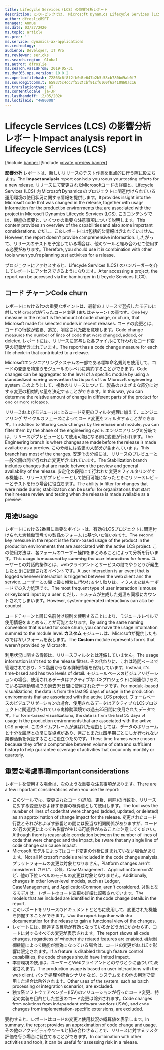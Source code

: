 ```yaml
---
title: Lifecycle Services (LCS) の影響分析レポート
description: このトピックでは、 Microsoft Dynamics Lifecycle Services (LCS) の影響分析レポートについて説明します。
author: dfroslieMSFT
manager: AnnBe
ms.date: 03/27/2020
ms.topic: article
ms.prod: ''
ms.service: dynamics-ax-applications
ms.technology: ''
audience: Developer, IT Pro
ms.reviewer: sericks
ms.search.region: Global
ms.author: dfroslie
ms.search.validFrom: 2019-05-31
ms.dyn365.ops.version: 10.0.2
ms.openlocfilehash: 72863c6f8f2fb0d5e647b2b5c58cb780bd9ab0f7
ms.sourcegitcommit: 659375c4cc7f5524cbf91cf6160f6a410960ac16
ms.translationtype: HT
ms.contentlocale: ja-JP
ms.lasthandoff: 12/05/2020
ms.locfileid: "4680008"
---
```

# <a name="impact-analysis-report-in-lifecycle-services-lcs"></a><span data-ttu-id="0e37f-103">Lifecycle Services (LCS) の影響分析レポート</span><span class="sxs-lookup"><span data-stu-id="0e37f-103">Impact analysis report in Lifecycle Services (LCS)</span></span>

[!include [banner](../includes/banner.md)]
[!include [private preview banner](../includes/private-preview-banner.md)]

<span data-ttu-id="0e37f-104">**影響分析** レポートは、新しいリリースのテスト作業を重点的に行う際に役立ちます。</span><span class="sxs-lookup"><span data-stu-id="0e37f-104">The **Impact analysis** report can help you focus your testing efforts for a new release.</span></span> <span data-ttu-id="0e37f-105">リリースにて変更されたMicrosoftコードの詳細と、Lifecycle Services (LCS) 内 Microsoft Dynamics のプロジェクトに関連付けられている運用環境の使用状況に関する情報を提供します。</span><span class="sxs-lookup"><span data-stu-id="0e37f-105">It provides insight into the Microsoft code that was changed in the release, together with usage information for the production environments that are associated with the project in Microsoft Dynamics Lifecycle Services (LCS).</span></span> <span data-ttu-id="0e37f-106">このコンテンツでは、機能の概要と、いくつかの重要な注意事項について説明します。</span><span class="sxs-lookup"><span data-stu-id="0e37f-106">This content provides an overview of the capabilities and also some important considerations.</span></span> <span data-ttu-id="0e37f-107">ただし、このレポートには包括的な情報は含まれていません。</span><span class="sxs-lookup"><span data-stu-id="0e37f-107">However, the report doesn't provide comprehensive information.</span></span> <span data-ttu-id="0e37f-108">したがって、リリースのテストを予定している場合は、他のツールと組み合わせて使用する必要があります。</span><span class="sxs-lookup"><span data-stu-id="0e37f-108">Therefore, you should use it in combination with other tools when you're planning test activities for a release.</span></span>

<span data-ttu-id="0e37f-109">プロジェクトにアクセスすると、Lifecycle Services (LCS) のハンバーガーを介してレポートにアクセスできるようになります。</span><span class="sxs-lookup"><span data-stu-id="0e37f-109">After accessing a project, the report can be accessed via the hamburger in Lifecycle Services (LCS).</span></span>

## <a name="code-churn"></a><span data-ttu-id="0e37f-110">コード チャーン</span><span class="sxs-lookup"><span data-stu-id="0e37f-110">Code churn</span></span>

<span data-ttu-id="0e37f-111">レポートにおける1つの重要なポイントは、最新のリリースで選択したモデルに対してMicrosoftが行ったコード変更 (またはチャーン) の量です。</span><span class="sxs-lookup"><span data-stu-id="0e37f-111">One key measure in the report is the amount of code change, or churn, that Microsoft made for selected models in recent releases.</span></span> <span data-ttu-id="0e37f-112">コードの変更とは、コードの行数が変更、追加、削除された数を意味します。</span><span class="sxs-lookup"><span data-stu-id="0e37f-112">Code change measures the number of lines of code that were changed, added, or deleted.</span></span> <span data-ttu-id="0e37f-113">レポートには、リリースに寄与した各ファイルにて行われたコード変更の記録が含まれています。</span><span class="sxs-lookup"><span data-stu-id="0e37f-113">The report has a code change measure for each file check-in that contributed to a release.</span></span>

<span data-ttu-id="0e37f-114">Microsoftエンジニアリングシステムの一部である標準命名規則を使用して、コードの変更を特定のモジュールのレベルに集約することができます。</span><span class="sxs-lookup"><span data-stu-id="0e37f-114">Code changes can be aggregated to the level of a specific module by using a standardized naming convention that is part of the Microsoft engineering system.</span></span> <span data-ttu-id="0e37f-115">このようにして、複数のリリースについて、製品のさまざまな部分に対する変更の相対的な量を決定することができます。</span><span class="sxs-lookup"><span data-stu-id="0e37f-115">In this way, you can determine the relative amount of change in different parts of the product for one or more releases.</span></span>

<span data-ttu-id="0e37f-116">リリースおよびモジュールによるコード変更のフィルタ処理に加えて、エンジニアリング サイクルのフェーズによってコード変更をフィルタすることができます。</span><span class="sxs-lookup"><span data-stu-id="0e37f-116">In addition to filtering code changes by the release and module, you can filter them by the phase of the engineering cycle.</span></span> <span data-ttu-id="0e37f-117">エンジニアリングの分岐では、リリースがプレビューとして使用可能になる前に変更が行われます。</span><span class="sxs-lookup"><span data-stu-id="0e37f-117">The Engineering branch is where changes are made before the release is made available as a preview.</span></span> <span data-ttu-id="0e37f-118">この分岐には変更の大部分が含まれています。</span><span class="sxs-lookup"><span data-stu-id="0e37f-118">This branch has most of the changes.</span></span> <span data-ttu-id="0e37f-119">安定化の分岐には、リリースのプレビューと一般公開の間で行われた変更が含まれています。</span><span class="sxs-lookup"><span data-stu-id="0e37f-119">The Stabilization branch includes changes that are made between the preview and general availability of the release.</span></span> <span data-ttu-id="0e37f-120">安定化の段階にて行われた変更をフィルタリングする機能は、リリースがプレビューとして使用可能になったときにリリースレビューとテストを行う場合に役立ちます。</span><span class="sxs-lookup"><span data-stu-id="0e37f-120">The ability to filter for changes that were made during stabilization can be useful for organizations that start their release review and testing when the release is made available as a preview.</span></span>

## <a name="usage"></a><span data-ttu-id="0e37f-121">用途</span><span class="sxs-lookup"><span data-stu-id="0e37f-121">Usage</span></span>

<span data-ttu-id="0e37f-122">レポートにおける2番目に重要なポイントは、有効なLCSプロジェクトに関連付けられた実稼働環境での製品のフォーム に基づいた使い方です。</span><span class="sxs-lookup"><span data-stu-id="0e37f-122">The second key measure in the report is the form-based usage of the product in the production environments that are associated with the active LCS project.</span></span> <span data-ttu-id="0e37f-123">この使用方法は、各フォームのユーザー操作をまとめることによって分析を行います。</span><span class="sxs-lookup"><span data-stu-id="0e37f-123">This usage is measured by summing the user interactions for forms.</span></span> <span data-ttu-id="0e37f-124">ユーザーとの対話的操作とは、webクライアントとサービスの間でやりとりが発生したときに記録されるイベントです。</span><span class="sxs-lookup"><span data-stu-id="0e37f-124">A user interaction is an event that is logged whenever interaction is triggered between the web client and the service.</span></span> <span data-ttu-id="0e37f-125">ユーザーとの間で最も頻繁に行われるやり取りは、マウスまたはキーボードでの入力処理です。</span><span class="sxs-lookup"><span data-stu-id="0e37f-125">The most frequent type of user interaction is mouse or keyboard input by a user.</span></span> <span data-ttu-id="0e37f-126">ただし、システムが生成した処理も同様にカウントされてしまいます。</span><span class="sxs-lookup"><span data-stu-id="0e37f-126">However, system-generated interactions can also be counted.</span></span>

<span data-ttu-id="0e37f-127">コードチャーンと同じ名前付け規則を使用することにより、モジュールレベルで使用情報をまとめることが可能となります。</span><span class="sxs-lookup"><span data-stu-id="0e37f-127">By using the same naming convention that is used for code churn, you can have the usage information summed to the module level.</span></span> <span data-ttu-id="0e37f-128">**カスタム** モジュールは、Microsoftが提供したものではないフォームを表します。</span><span class="sxs-lookup"><span data-stu-id="0e37f-128">The **Custom** module represents forms that weren't provided by Microsoft.</span></span>

<span data-ttu-id="0e37f-129">利用状況に関する情報は、リリースフィルタとは連係していません。</span><span class="sxs-lookup"><span data-stu-id="0e37f-129">The usage information isn't tied to the release filters.</span></span> <span data-ttu-id="0e37f-130">その代わりに、これは時間ベースで管理されており、2つ階層からなる詳細情報を保持しています。</span><span class="sxs-lookup"><span data-stu-id="0e37f-130">Instead, it's time-based and has two levels of detail.</span></span> <span data-ttu-id="0e37f-131">モジュールベースのビジュアリゼーションの場合、使用されるデータはアクティブなLCSプロジェクトに関連付けられている実稼動環境での過去95日間に使用されたデータです。</span><span class="sxs-lookup"><span data-stu-id="0e37f-131">For module-based visualizations, the data is from the last 95 days of usage in the production environments that are associated with the active LCS project.</span></span> <span data-ttu-id="0e37f-132">フォームベースのビジュアリゼーションの場合、使用されるデータはアクティブなLCSプロジェクトに関連付けられている実稼動環境での過去35日間に使用されたデータです。</span><span class="sxs-lookup"><span data-stu-id="0e37f-132">For form-based visualizations, the data is from the last 35 days of usage in the production environments that are associated with the active LCS project.</span></span> <span data-ttu-id="0e37f-133">このタイムフレームが選ばれた理由としては、データのボリュームと十分な履歴との間に妥協点があり、月ごとまたは四半期ごとにしか行われない業務活動を保証することに役立つためです。</span><span class="sxs-lookup"><span data-stu-id="0e37f-133">These time frames were chosen because they offer a compromise between volume of data and sufficient history to help guarantee coverage of activities that occur only monthly or quarterly.</span></span>

## <a name="important-considerations"></a><span data-ttu-id="0e37f-134">重要な考慮事項</span><span class="sxs-lookup"><span data-stu-id="0e37f-134">Important considerations</span></span>

<span data-ttu-id="0e37f-135">レポートを使用する場合は、次のような重要な注意事項があります。</span><span class="sxs-lookup"><span data-stu-id="0e37f-135">There are a few important considerations when you use the report:</span></span>

- <span data-ttu-id="0e37f-136">このツールでは、変更されたコード(追加、更新、削除)の行数を、リリースに対する変更がおよぼす影響の概算値として使用します。</span><span class="sxs-lookup"><span data-stu-id="0e37f-136">The tool uses the number of lines of code that were changed (added, updated, or deleted) as an approximation of change impact for the release.</span></span> <span data-ttu-id="0e37f-137">変更されたコード行数とそれがおよぼす影響との間には妥当な相関関係がありますが、コードの1行の変更によっても影響が生じる可能性があることに注意してください。</span><span class="sxs-lookup"><span data-stu-id="0e37f-137">Although there is reasonable correlation between the number of lines of code that were changed and the impact, be aware that any single line of code change can cause impact.</span></span>
- <span data-ttu-id="0e37f-138">Microsoft モデルによってはコード変更の分析に含まれていない場合があります。</span><span class="sxs-lookup"><span data-stu-id="0e37f-138">Not all Microsoft models are included in the code change analysis.</span></span> <span data-ttu-id="0e37f-139">プラットフォームの変更は対象となりません。</span><span class="sxs-lookup"><span data-stu-id="0e37f-139">Platform changes aren't considered.</span></span> <span data-ttu-id="0e37f-140">さらに、台帳、CaseManagement、ApplicationCommonなど、他の下位レベルのモデルの変更は対象となりません。</span><span class="sxs-lookup"><span data-stu-id="0e37f-140">Additionally, changes in other lower-level models, such as Ledger, CaseManagement, and ApplicationCommon, aren't considered.</span></span> <span data-ttu-id="0e37f-141">対象となるモデルは、レポートのコード変更の詳細に記載されています。</span><span class="sxs-lookup"><span data-stu-id="0e37f-141">The models that are included are identified in the code change details in the report.</span></span>
- <span data-ttu-id="0e37f-142">このレポートをリリースのドキュメントとともに使用して、変更された機能を把握することができます。</span><span class="sxs-lookup"><span data-stu-id="0e37f-142">Use the report together with the documentation for the release to gain a functional view of the changes.</span></span>
- <span data-ttu-id="0e37f-143">レポートには、関連する機能が有効となっているかどうかにかかわらず、コードに対するすべての変更が表示されます。</span><span class="sxs-lookup"><span data-stu-id="0e37f-143">The report shows all code changes, regardless of whether the related features are enabled.</span></span> <span data-ttu-id="0e37f-144">機能制御機能によって機能が無効になっている場合は、コードの変更がおよぼす影響は限定されます。</span><span class="sxs-lookup"><span data-stu-id="0e37f-144">If a feature is disabled through feature control capabilities, the code changes should have limited impact.</span></span>
- <span data-ttu-id="0e37f-145">本番環境の使用は、ユーザーとWebクライアントとのやりとりに基づいて決定されます。</span><span class="sxs-lookup"><span data-stu-id="0e37f-145">The production usage is based on user interactions with the web client.</span></span> <span data-ttu-id="0e37f-146">バッチ処理や統合シナリオなど、システムをその他の用途で使用した場合は除外されます。</span><span class="sxs-lookup"><span data-stu-id="0e37f-146">Other uses of the system, such as batch processing or integration scenarios, are excluded.</span></span>
- <span data-ttu-id="0e37f-147">独立系ソフトウェアベンダー(ISV)のソリューションが行ったコード変更、特定の実装を目的とした拡張のコード変更は除外されます。</span><span class="sxs-lookup"><span data-stu-id="0e37f-147">Code changes from solutions from independent software vendors (ISVs), and code changes from implementation-specific extensions, are excluded.</span></span>

<span data-ttu-id="0e37f-148">要約すると、レポートはコードの変更と使用状況の概算値を表示します。</span><span class="sxs-lookup"><span data-stu-id="0e37f-148">In summary, the report provides an approximation of code change and usage.</span></span> <span data-ttu-id="0e37f-149">その他のアクテビティやツールと組み合わせることで、リリースに対するリスク評価を行う場合に役立てることができます。</span><span class="sxs-lookup"><span data-stu-id="0e37f-149">In combination with other activities and tools, it can be useful for assessing risk in a release.</span></span>
